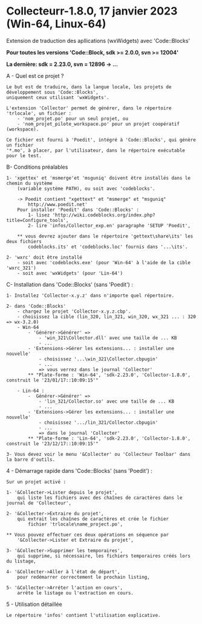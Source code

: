 # Collecteurr-1.8.0,  17 janvier 2023 (Win-64, Linux-64)

Extension de traduction des apllications (wxWidgets) avec 'Code::Blocks'

**Pour toutes les versions 'Code::Block, sdk >= 2.0.0, svn >= 12004'**

**La dernière: sdk = 2.23.0, svn = 12896 -> ...**

A - Quel est ce projet ?

	Le but est de traduire, dans la langue locale, les projets de développement sous 'Code::Blocks', 
	uniquement ceux utilisant 'wxWidgets'.

	L'extension 'Collector' permet de générer, dans le répertoire 'trlocale', un fichier :
		- 'nom_projet.po' pour un seul projet, ou
		- 'nom_projet_pilote_workspace.po' pour un projet coopératif (workspace).

	Ce fichier est fourni à 'Poedit', intégré à 'Code::Blocks', qui génère un fichier 
	'*.mo', à placer, par l'utilisateur, dans le répertoire exécutable pour le test.

B- Conditions préalables

	1- 'xgettex' et 'msmerge'et 'msguniq' doivent être installés dans le chemin du système
		(variable système PATH), ou soit avec 'codeblocks'.

		-> Poedit contient "xgettext" et "msmerge" et "msguniq"
			http://www.poedit.net'
		Pour installer 'Poedit' dans 'Code::Blocks' :
			1- lisez 'http://wiki.codeblocks.org/index.php?title=Configure_tools',
			2- lire 'infos/Collector_exp.en' paragraphe 'SETUP 'Poedit',
			
		** vous devrez ajouter dans le répertoire 'gettext\share\its' les deux fichiers
            codeblocks.its' et 'codeblocks.loc' fournis dans '...\its'.

	2- 'wxrc' doit être installé  
		- soit avec 'codeblocks.exe' (pour 'Win-64' à l'aide de la cible 'wxrc_321')
		- soit avec 'wxWidgets' (pour 'Lin-64')

 C- Installation dans 'Code::Blocks' (sans 'Poedit') :

	1- Installez 'Collector-x.y.z' dans n'importe quel répertoire.

	2- dans 'Code::Blocks' 
		- chargez le projet 'Collector-x.y.z.cbp'.
		- choisissez la cible (lin_320, lin_321, win_320, wx_321 ... : 320 => wx-3.2.0)
		- Win-64
			- 'Générer->Générer' => 
				- 'win_321\Collector.dll' avec une taille de ... KB
				- ...
			- 'Extensions->Gérer les extensions... : installer une nouvelle' 
				- choisissez '...\win_321\Collector.cbpugin'
				- ...
				=> vous verrez dans le journal 'Collector'
			** "Plate-forme : 'Win-64', 'sdk-2.23.0', 'Collector-1.8.0', construit le '23/01/17::10:09:15'" 

		- Lin-64 :
			-  Générer->Générer' => 
				- 'lin_321/Collector.so' avec une taille de ... KB
				- ...
			- 'Extensions->Gérer les extensions... : installer une nouvelle'
				- choisissez '.../lin_321/Collector.cbpugin'
				- ...
				=> dans le journal 'Collecter'
			** "Plate-forme : 'Lin-64', 'sdk-2.23.0', 'Collector-1.8.0', construit le '23/12/17::10:09:15'" 
				
	3- Vous devez voir le menu '&Collecter' ou 'Collecteur Toolbar' dans la barre d'outils.

4 - Démarrage rapide dans 'Code::Blocks' (sans 'Poedit') :

	Sur un projet activé :
	
	1- '&Collecter->Lister depuis le projet',
		qui liste les fichiers avec des chaînes de caractères dans le journal de 'Collecteur',

	2- '&Collecter->Extraire du projet',
		qui extrait les chaînes de caractères et crée le fichier
			fichier 'trlocale\name_project.po',
			
	** Vous pouvez effectuer ces deux opérations en séquence par
		'&Collecter->Lister et Extraire du projet',
			
	3- '&Collecter->Supprimer les temporaires', 
		qui supprime, si nécessaire, les fichiers temporaires créés lors du listage,

	4- '&Collecter->Aller à l'état de départ', 
		pour redémarrer correctement le prochain listing,
	
	5- '&Collecter->Arréter l'action en cours',
		arrête le listage ou l'extraction en cours.

5 - Utilisation détaillée

	Le répertoire 'infos' contient l'utilisation explicative.
